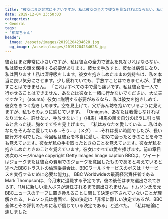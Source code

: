```yaml
---
title: "彼女はまだ非常に小さいですが、私は彼女の全力で彼女を見なければならない、私は彼女の頭を保持する必要があります。"
date: 2019-12-04 23:50:03
categories:
- General
tags:
- "相葉ちゃん"
header:
  image: /assets/images/20191204234628.jpg
  og_image: /assets/images/20191204234628.jpg
---
```


彼女はまだ非常に小さいですが、私は彼女の全力で彼女を見なければならない、私は彼女の頭を保持する必要があります。彼女を手放すと、彼女は病気になり、私は困ります！私は深呼吸をします。彼女を抱きしめたままの気持ちは、私を本当に良い気分にさせます。少し疲れていても、手放すことはできませんが、手放すことはできません。 「これはすべての中で最も痛いです。私は彼女を一人で行かせることはできません、あなたは彼女と一緒に行かないでください、大丈夫ですか？」（souma）彼女に説明する必要があるなら、私は彼女を抱きしめて、彼女をきつく抱きしめます。空を見上げて、父が赤ん坊を抱いているように見えますが、私もそのように感じています。 「Omigosh、あなたは我慢しなければなりません。許せない、手放せない！」（相馬）相馬の頬を自分のほうに引っ張ると言った後、胸をでて空を見上げます。 「私はあなたを愛している……私はあなたをそんなに愛している…そう…」（メグ）……それは長い時間でしたが、長い間行方不明でした。今回私は彼女を本当に愛し、初めて会ったときのことを今でも覚えています。彼女が私の手を取ったときのことを覚えています。彼女が私を抱きしめたときのことを覚えています。彼女にすべての愛を捧げます。前の章目次次のページImage copyright Getty Images Image caption BBCは、ツイートはジョークまたは彼女の費用でのジョークを意図したものであると考えていると述べたBBCトラストの倫理委員会は、BBCワールドサービスのボスは「サービスを実行するために必要な能力」。 BBC Worldwideの最高経営責任者であるMark Thompsonは、今月末に退職する予定です。彼の後任はまだ選出されておらず、11月に新しい法人ボスが選任されるまで選出されません。トムソン氏を元BBCニュースのチーフに置き換えることに関して決定が下されていないことが理解される。トムソン氏は書面で、彼の決定は「非常に難しい決定であるが、BBC全体とその評判のために私が信じている決定である」と述べた。 「私は結論に達しました
